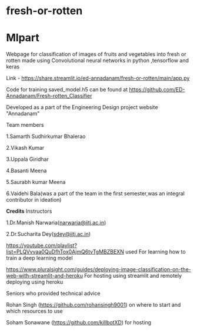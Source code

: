 # fresh-or-rotten

# Mlpart
Webpage for classification of images of fruits and vegetables into fresh or rotten made using Convolutional neural networks in python ,tensorflow and keras 


Link - https://share.streamlit.io/ed-annadanam/fresh-or-rotten/main/app.py

Code for training saved_model.h5 can be found at https://github.com/ED-Annadanam/Fresh-rotten_Classifier

Developed as a  part of the Engineering Design project website "Annadanam"

Team members

1.Samarth Sudhirkumar Bhalerao

2.Vikash Kumar

3.Uppala Giridhar

4.Basanti Meena

5.Saurabh kumar Meena

6.Vaidehi  Bala(was a part of the team in the first semester,was an integral contributor in ideation)


**Credits**
Instructors

1.Dr.Manish Narwaria(narwaria@iitj.ac.in)

2.Dr.Sucharita Dey(sdey@iitj.ac.in)


https://youtube.com/playlist?list=PLQVvvaa0QuDfhTox0AjmQ6tvTgMBZBEXN used For learning how to train a deep learning model

https://www.pluralsight.com/guides/deploying-image-classification-on-the-web-with-streamlit-and-heroku For hosting using streamlit and remotely 
deploying using heroku

Seniors who provided technical advice

Rohan Singh (https://github.com/rohansingh9001) on where to start and which resources to use

Soham Sonawane (https://github.com/killbotXD) for hosting
